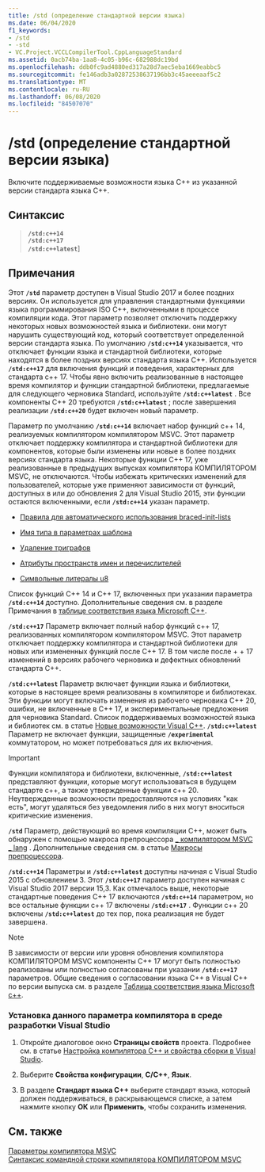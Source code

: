 ```yaml
---
title: /std (определение стандартной версии языка)
ms.date: 06/04/2020
f1_keywords:
- /std
- -std
- VC.Project.VCCLCompilerTool.CppLanguageStandard
ms.assetid: 0acb74ba-1aa8-4c05-b96c-682988dc19bd
ms.openlocfilehash: ddb0fc9ad4880ed317a28d7aec5eba1669eabbc5
ms.sourcegitcommit: fe146adb3a02872538637196bb3c45aeeeaaf5c2
ms.translationtype: MT
ms.contentlocale: ru-RU
ms.lasthandoff: 06/08/2020
ms.locfileid: "84507070"
---
```

# <a name="std-specify-language-standard-version"></a>/std (определение стандартной версии языка)

Включите поддерживаемые возможности языка C++ из указанной версии стандарта языка C++.

## <a name="syntax"></a>Синтаксис

> **`/std:c++14`**\
> **`/std:c++17`**\
> **`/std:c++latest`**]

## <a name="remarks"></a>Примечания

Этот **`/std`** параметр доступен в Visual Studio 2017 и более поздних версиях. Он используется для управления стандартными функциями языка программирования ISO C++, включенными в процессе компиляции кода. Этот параметр позволяет отключить поддержку некоторых новых возможностей языка и библиотеки. они могут нарушить существующий код, который соответствует определенной версии стандарта языка. По умолчанию **`/std:c++14`** указывается, что отключает функции языка и стандартной библиотеки, которые находятся в более поздних версиях стандарта языка C++. Используется **`/std:c++17`** для включения функций и поведения, характерных для стандарта c++ 17. Чтобы явно включить реализованные в настоящее время компилятор и функции стандартной библиотеки, предлагаемые для следующего черновика Standard, используйте **`/std:c++latest`** . Все компоненты C++ 20 требуются **`/std:c++latest`** ; после завершения реализации **`/std:c++20`** будет включен новый параметр.

Параметр по умолчанию **`/std:c++14`** включает набор функций c++ 14, реализуемых компилятором компилятором MSVC. Этот параметр отключает поддержку компилятора и стандартной библиотеки для компонентов, которые были изменены или новые в более поздних версиях стандарта языка. Некоторые функции C++ 17, уже реализованные в предыдущих выпусках компилятора КОМПИЛЯТОРОМ MSVC, не отключаются. Чтобы избежать критических изменений для пользователей, которые уже применяют зависимости от функций, доступных в или до обновления 2 для Visual Studio 2015, эти функции остаются включенными, если **`/std:c++14`** указан параметр.

- [Правила для автоматического использования braced-init-lists](https://wg21.link/n3922)

- [Имя типа в параметрах шаблона](https://wg21.link/n4051)

- [Удаление триграфов](https://wg21.link/n4086)

- [Атрибуты пространств имен и перечислителей](https://wg21.link/n4266)

- [Символьные литералы u8](https://wg21.link/n4267)

Список функций C++ 14 и C++ 17, включенных при указании параметра **`/std:c++14`** доступно. Дополнительные сведения см. в разделе Примечания в [таблице соответствия языка Microsoft C++](../../overview/visual-cpp-language-conformance.md).

**`/std:c++17`** Параметр включает полный набор функций c++ 17, реализованных компилятором компилятором MSVC. Этот параметр отключает поддержку компилятора и стандартной библиотеки для новых или измененных функций после C++ 17. В том числе после + + 17 изменений в версиях рабочего черновика и дефектных обновлений стандарта C++.

**`/std:c++latest`** Параметр включает функции языка и библиотеки, которые в настоящее время реализованы в компиляторе и библиотеках. Эти функции могут включать изменения из рабочего черновика C++ 20, ошибки, не включенные в C++ 17, и экспериментальные предложения для черновика Standard. Список поддерживаемых возможностей языка и библиотек см. в статье [Новые возможности Visual C++](../../overview/what-s-new-for-visual-cpp-in-visual-studio.md). **`/std:c++latest`** Параметр не включает функции, защищенные **`/experimental`** коммутатором, но может потребоваться для их включения.

> [!IMPORTANT]
> Функции компилятора и библиотеки, включенные, **`/std:c++latest`** представляют функции, которые могут использоваться в будущем стандарте c++, а также утвержденные функции c++ 20. Неутвержденные возможности предоставляются на условиях "как есть", могут удаляться без уведомления либо в них могут вноситься критические изменения.

**`/std`** Параметр, действующий во время компиляции C++, может быть обнаружен с помощью макроса препроцессора [ \_ компилятором MSVC \_ lang](../../preprocessor/predefined-macros.md) . Дополнительные сведения см. в статье [Макросы препроцессора](../../preprocessor/predefined-macros.md).

**`/std:c++14`** Параметры и **`/std:c++latest`** доступны начиная с Visual Studio 2015 с обновлением 3. Этот **`/std:c++17`** параметр доступен начиная с Visual Studio 2017 версии 15,3. Как отмечалось выше, некоторые стандартные поведения C++ 17 включаются **`/std:c++14`** параметром, но все остальные функции c++ 17 включены **`/std:c++17`** . Функции c++ 20 включены **`/std:c++latest`** до тех пор, пока реализация не будет завершена.

> [!NOTE]
> В зависимости от версии или уровня обновления компилятора КОМПИЛЯТОРОМ MSVC компоненты C++ 17 могут быть полностью реализованы или полностью согласованы при указании **`/std:c++17`** параметров. Общие сведения о согласовании языка C++ в Visual C++ по версии выпуска см. в разделе [Таблица соответствия языка Microsoft c++](../../overview/visual-cpp-language-conformance.md).

### <a name="to-set-this-compiler-option-in-the-visual-studio-development-environment"></a>Установка данного параметра компилятора в среде разработки Visual Studio

1. Откройте диалоговое окно **Страницы свойств** проекта. Подробнее см. в статье [Настройка компилятора C++ и свойства сборки в Visual Studio](../working-with-project-properties.md).

1. Выберите **Свойства конфигурации**, **C/C++**, **Язык**.

1. В разделе **Стандарт языка C++** выберите стандарт языка, который должен поддерживаться, в раскрывающемся списке, а затем нажмите кнопку **ОК** или **Применить**, чтобы сохранить изменения.

## <a name="see-also"></a>См. также

[Параметры компилятора MSVC](compiler-options.md)<br/>
[Синтаксис командной строки компилятора КОМПИЛЯТОРОМ MSVC](compiler-command-line-syntax.md)
